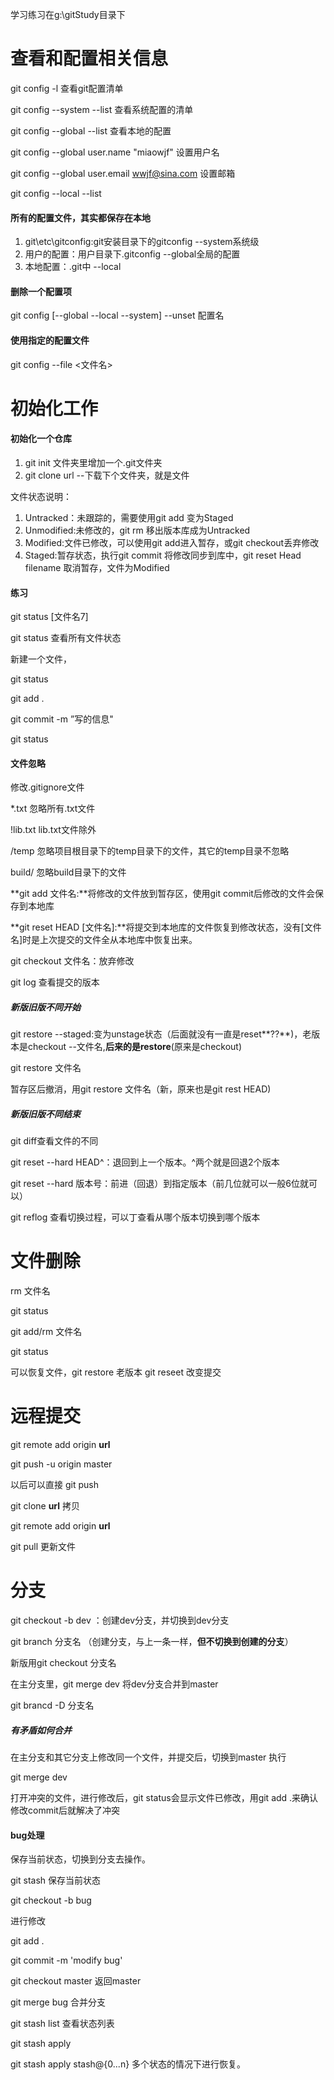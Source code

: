 学习练习在g:\gitStudy目录下

# 查看和配置相关信息

git config -l 查看git配置清单

git config --system --list 查看系统配置的清单

git config --global --list 查看本地的配置

git config --global user.name "miaowjf" 设置用户名

git config --global user.email wwjf@sina.com 设置邮箱

git config --local --list



#### 所有的配置文件，其实都保存在本地

1. git\etc\gitconfig:git安装目录下的gitconfig --system系统级
2. 用户的配置：用户目录下\.gitconfig --global全局的配置
3. 本地配置：.git中 --local

#### 删除一个配置项

git config [--global --local --system] --unset  配置名

#### 使用指定的配置文件

git config --file <文件名>

# 初始化工作

#### 初始化一个仓库

1. git init 文件夹里增加一个.git文件夹
2. git clone url  --下载下个文件夹，就是文件

文件状态说明：

1. Untracked：未跟踪的，需要使用git add 变为Staged
2. Unmodified:未修改的，git rm 移出版本库成为Untracked
3. Modified:文件已修改，可以使用git add进入暂存，或git checkout丢弃修改
4. Staged:暂存状态，执行git commit 将修改同步到库中，git reset Head filename 取消暂存，文件为Modified

#### 练习

git status [文件名7]

git status 查看所有文件状态

新建一个文件，

git status

git add . 

git commit -m ”写的信息"

git status

#### 文件忽略

修改.gitignore文件

*.txt 忽略所有.txt文件

!lib.txt lib.txt文件除外

/temp 忽略项目根目录下的temp目录下的文件，其它的temp目录不忽略

build/ 忽略build目录下的文件



**git add 文件名:**将修改的文件放到暂存区，使用git commit后修改的文件会保存到本地库

**git reset HEAD [文件名]:**将提交到本地库的文件恢复到修改状态，没有[文件名]时是上次提交的文件全从本地库中恢复出来。

git checkout 文件名：放弃修改

git log 查看提交的版本

##### 新版旧版不同开始

git restore --staged<file>:变为unstage状态（后面就没有一直是reset**??**)，老版本是checkout --文件名,**后来的是restore**(原来是checkout)

git restore  文件名

暂存区后撤消，用git restore 文件名（新，原来也是git rest HEAD)

##### 新版旧版不同结束

git diff查看文件的不同

git reset --hard HEAD^：退回到上一个版本。^两个就是回退2个版本

git reset --hard 版本号：前进（回退）到指定版本（前几位就可以一般6位就可以）

git reflog 查看切换过程，可以丁查看从哪个版本切换到哪个版本

# 文件删除

rm 文件名

git status

git add/rm 文件名

git status 

可以恢复文件，git restore 老版本 git reseet 改变提交

# 远程提交

git remote add origin **url**

git push -u origin master

以后可以直接 git push

git clone **url** 拷贝

git remote add origin **url**

git pull 更新文件

# 分支

git checkout -b dev ：创建dev分支，并切换到dev分支

 git branch 分支名 （创建分支，与上一条一样，**但不切换到创建的分支**）

新版用git checkout 分支名

在主分支里，git merge dev 将dev分支合并到master

git brancd -D 分支名

##### 有矛盾如何合并

在主分支和其它分支上修改同一个文件，并提交后，切换到master 执行

git merge dev 

打开冲突的文件，进行修改后，git status会显示文件已修改，用git add .来确认修改commit后就解决了冲突

#### bug处理

保存当前状态，切换到分支去操作。

git stash 保存当前状态

git checkout -b bug 

进行修改

git add .

git commit -m 'modify bug'

git checkout master 返回master

git merge bug 合并分支

git stash list 查看状态列表

git stash apply

git stash apply stash@{0...n} 多个状态的情况下进行恢复。







